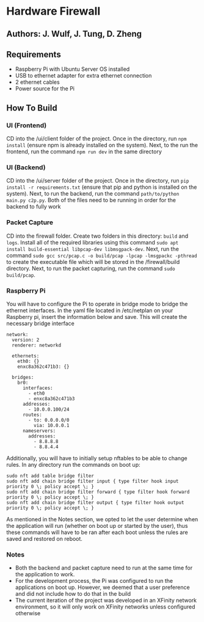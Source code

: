 # Hardware Firewall
## Authors: J. Wulf, J. Tung, D. Zheng
## Requirements
- Raspberry Pi with Ubuntu Server OS installed
- USB to ethernet adapter for extra ethernet connection
- 2 ethernet cables
- Power source for the Pi
## How To Build
### UI (Frontend)
CD into the /ui/client folder of the project. Once in the directory, run 
```npm install``` (ensure npm is already installed on the system). Next, to the run the frontend, run the command ```npm run dev``` in the same directory

### UI (Backend)
CD into the /ui/server folder of the project. Once in the directory, run ```pip install -r requirements.txt``` (ensure that pip and python is installed on the system). Next, to run the backend, run the command ```path/to/python main.py c2p.py```. Both of the files need to be running in order for the backend to fully work

### Packet Capture
CD into the firewall folder. Create two folders in this directory: ```build``` and ```logs```. Install all of the required libraries using this command ```sudo apt install build-essential libpcap-dev libmsgpack-dev```. Next, run the command ```sudo gcc src/pcap.c -o build/pcap -lpcap -lmsgpackc -pthread``` to create the executable file which will be stored in the /firewall/build directory. Next, to run the packet capturing, run the command ```sudo build/pcap```.

### Raspberry Pi
You will have to configure the Pi to operate in bridge mode to bridge the ethernet interfaces. In the yaml file located in /etc/netplan on your Raspberry pi, insert the information below and save. This will create the necessary bridge interface
```
network:
  version: 2
  renderer: networkd

  ethernets:
    eth0: {}
    enxc8a362c471b3: {}

  bridges:
    br0:
      interfaces:
        - eth0
        - enxc8a362c471b3
      addresses:
        - 10.0.0.100/24
      routes:
        - to: 0.0.0.0/0
          via: 10.0.0.1
      nameservers:
        addresses:
          - 8.8.8.8
          - 8.8.4.4
```

Additionally, you will have to initially setup nftables to be able to change rules. In any directory run the commands on boot up:
```
sudo nft add table bridge filter
sudo nft add chain bridge filter input { type filter hook input priority 0 \; policy accept \; }
sudo nft add chain bridge filter forward { type filter hook forward priority 0 \; policy accept \; }
sudo nft add chain bridge filter output { type filter hook output priority 0 \; policy accept \; }
```
As mentioned in the Notes section, we opted to let the user determine when the application will run (whether on boot up or started by the user), thus these commands will have to be ran after each boot unless the rules are saved and restored on reboot.

### Notes
- Both the backend and packet capture need to run at the same time for the application to work.
- For the development process, the Pi was configured to run the applications on boot up. However, we deemed that a user preference and did not include how to do that in the build 
- The current iteration of the project was developed in an XFinity network environment, so it will only work on XFinity networks unless configured otherwise